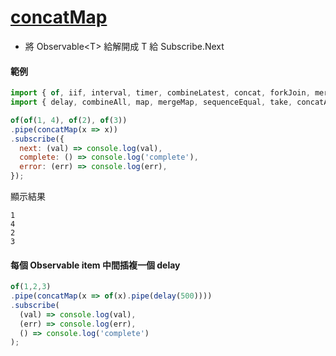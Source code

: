 # [concatMap](https://rxjs.dev/api/operators/concatMap)

- 將 Observable\<T> 給解開成 T 給 Subscribe.Next

#### 範例

```js
import { of, iif, interval, timer, combineLatest, concat, forkJoin, merge, race, zip, range } from 'rxjs';
import { delay, combineAll, map, mergeMap, sequenceEqual, take, concatAll, startWith, endWith, concatMap, mergeAll, pairwise, mapTo, raceWith, withLatestFrom, zipWith, throttleTime, debounce, buffer, bufferCount, bufferTime, bufferToggle, bufferWhen } from 'rxjs/operators';

of(of(1, 4), of(2), of(3))
.pipe(concatMap(x => x))
.subscribe({
  next: (val) => console.log(val),
  complete: () => console.log('complete'),
  error: (err) => console.log(err),
});
```

顯示結果
```
1
4
2
3
```

#### 每個 Observable item 中間插複一個 delay

```js
of(1,2,3)
.pipe(concatMap(x => of(x).pipe(delay(500))))
.subscribe(
  (val) => console.log(val),
  (err) => console.log(err),
  () => console.log('complete')
);
```
